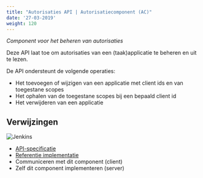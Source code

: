 ```yaml
---
title: "Autorisaties API | Autorisatiecomponent (AC)"
date: '27-03-2019'
weight: 120
---
```


*Component voor het beheren van autorisaties*

Deze API laat toe om autorisaties van een (taak)applicatie te beheren en uit
te lezen.

De API ondersteunt de volgende operaties:

* Het toevoegen of wijzigen van een applicatie met client ids en van toegestane scopes
* Het ophalen van de toegestane scopes bij een bepaald client id
* Het verwijderen van een applicatie

## Verwijzingen

![Jenkins][jenkins]

* [API-specificatie](https://ref.tst.vng.cloud/ac/api/v1/schema/)
* [Referentie implementatie](https://github.com/VNG-Realisatie/gemma-autorisatiecomponent)
* Communiceren met dit component (client)
* Zelf dit component implementeren (server)

[jenkins]: https://jenkins.nlx.io/buildStatus/icon?job=gemma-autorisatiecomponent-stable
